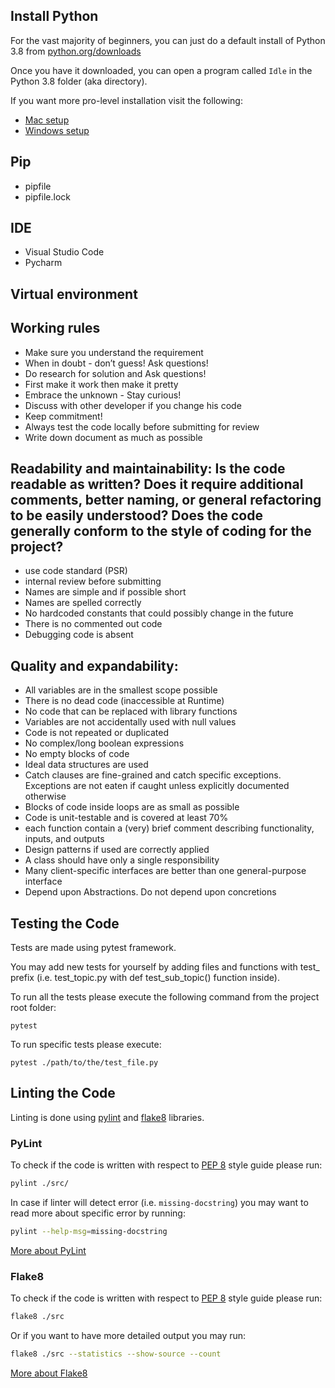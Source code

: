 ## Install Python

For the vast majority of beginners, you can just do a default install of Python 3.8 from [python.org/downloads](https://python.org/downloads)

Once you have it downloaded, you can open a program called `Idle` in the Python 3.8 folder (aka directory). 

If you want more pro-level installation visit the following:

- [Mac setup](https://www.codingforentrepreneurs.com/blog/install-django-on-mac-or-linux)
- [Windows setup](https://www.codingforentrepreneurs.com/blog/install-python-django-on-windows)

## Pip

 - pipfile
 - pipfile.lock

## IDE

 - Visual Studio Code
 - Pycharm

## Virtual environment



## Working rules

- Make sure you understand the requirement
- When in doubt - don’t guess! Ask questions!
- Do research for solution and Ask questions!
- First make it work then make it pretty
- Embrace the unknown - Stay curious!
- Discuss with other developer if you change his code
- Keep commitment!
- Always test the code locally before submitting for review
- Write down document as much as possible


## Readability and maintainability: Is the code readable as written?  Does it require additional comments, better naming, or general refactoring to be easily understood?  Does the code generally conform to the style of coding for the project?
 - use code standard (PSR)
 - internal review before submitting
 - Names are simple and if possible short
 - Names are spelled correctly
 - No hardcoded constants that could possibly change in the future
 - There is no commented out code
 - Debugging code is absent
 
 
## Quality and expandability:
 - All variables are in the smallest scope possible
 - There is no dead code (inaccessible at Runtime)
 - No code that can be replaced with library functions
 - Variables are not accidentally used with null values
 - Code is not repeated or duplicated
 - No complex/long boolean expressions
 - No empty blocks of code
 - Ideal data structures are used
 - Catch clauses are fine-grained and catch specific exceptions. Exceptions are not eaten if caught unless explicitly documented otherwise
 - Blocks of code inside loops are as small as possible
 - Code is unit-testable and is covered at least 70%
 - each function contain a (very) brief comment describing functionality, inputs, and outputs
 - Design patterns if used are correctly applied
 - A class should have only a single responsibility
 - Many client-specific interfaces are better than one general-purpose interface
 - Depend upon Abstractions. Do not depend upon concretions


## Testing the Code

Tests are made using pytest framework.

You may add new tests for yourself by adding files and functions with test_ prefix (i.e. test_topic.py with def test_sub_topic() function inside).

To run all the tests please execute the following command from the project root folder:
```
pytest
```

To run specific tests please execute:
```
pytest ./path/to/the/test_file.py
```

## Linting the Code

Linting is done using [pylint](http://pylint.pycqa.org/) and [flake8](http://flake8.pycqa.org/en/latest/) libraries.

### PyLint

To check if the code is written with respect
to [PEP 8](https://www.python.org/dev/peps/pep-0008/) style guide please run:

```bash
pylint ./src/
```

In case if linter will detect error (i.e. `missing-docstring`) you may want to read more about 
specific error by running:

```bash
pylint --help-msg=missing-docstring
```

[More about PyLint](http://pylint.pycqa.org/)

### Flake8

To check if the code is written with respect
to [PEP 8](https://www.python.org/dev/peps/pep-0008/) style guide please run:

```bash
flake8 ./src
```

Or if you want to have more detailed output you may run:

```bash
flake8 ./src --statistics --show-source --count
```

[More about Flake8](http://flake8.pycqa.org/en/latest/)

